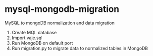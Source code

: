 # mysql-mongodb-migration
MySQL to mongoDB normalization and data migration



1. Create MQL database
2. Import vaje.sql
3. Run MongoDB on default port
4. Run migration.py to migrate data to normalized tables in MongoDB
